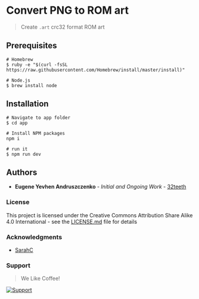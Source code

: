 # Convert PNG to ROM art
> Create ```.art``` crc32 format ROM art

## Prerequisites

```shell
# Homebrew
$ ruby -e "$(curl -fsSL https://raw.githubusercontent.com/Homebrew/install/master/install)"

# Node.js
$ brew install node
```

## Installation

```shell
# Navigate to app folder
$ cd app

# Install NPM packages
npm i

# run it
$ npm run dev
```

## Authors

* **Eugene Yevhen Andruszczenko** - *Initial and Ongoing Work* - [32teeth](https://github.com/32teeth)

### License

This project is licensed under the Creative Commons Attribution Share Alike 4.0 International - see the [LICENSE.md](LICENSE.md) file for details

### Acknowledgments

* [SarahC](https://codepen.io/SarahC/)

### Support
> We Like Coffee!

[![Support](https://raw.githubusercontent.com/retro-esp32/RetroESP32/master/Assets/sponsor.jpg)](https://github.com/sponsors/32teeth)


